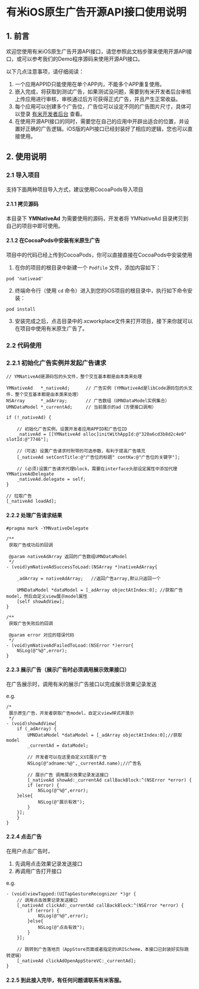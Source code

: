 # 有米iOS原生广告开源API接口使用说明

## 1. 前言

欢迎您使用有米iOS原生广告开源API接口，请您参照此文档步骤来使用开源API接口，或可以参考我们的Demo程序源码来使用开源API接口。

以下几点注意事项，请仔细阅读：

1. 一个应用APPID只能使用在单个APP内，不能多个APP重复使用。
2. 嵌入完成，将获取到测试广告，如果测试没问题，需要到有米开发者后台审核上传应用进行审核，审核通过后方可获得正式广告，并且产生正常收益。
3. 每个应用可以创建多个广告位，广告位可以设定不同的广告图片尺寸，具体可以登录 [有米开发者后台](http://app.youmi.net) 查看。
4. 在使用开源API接口的同时，需要您在自己的应用中开辟出适合的位置，并设置好正确的广告逻辑。iOS版的API接口已经封装好了相应的逻辑，您也可以直接使用。


## 2. 使用说明

### 2.1 导入项目

支持下面两种项目导入方式，建议使用CocoaPods导入项目

#### 2.1.1 拷贝源码

本目录下 **YMNativeAd** 为需要使用的源码，开发者将 YMNativeAd 目录拷贝到自己的项目中即可使用。

#### 2.1.2 在CocoaPods中安装有米原生广告

项目中的代码已经上传到CocoaPods，你可以直接直接在CocoaPods中安装使用

1. 在你的项目的根目录中新建一个 `Podfile` 文件，添加内容如下：

```
pod 'nativead'
```

2. 终端命令行（使用 `cd` 命令）进入到您的iOS项目的根目录中，执行如下命令安装：

```
pod install
```

3. 安装完成之后，点击目录中的.xcworkplace文件来打开项目，接下来你就可以在项目中使用有米原生广告了。

### 2.2 代码使用

### 2.2.1 初始化广告实例并发起广告请求

```
// YMNativeAd是源码包的头文件，整个交互基本都是由本类来处理

YMNativeAd   *_nativeAd;      // 广告实例 (YMNativeAd是libCode源码包的头文件，整个交互基本都是由本类来处理）
NSArray      *_adArray;       // 广告数组（UMNDataModel实例集合）
UMNDataModel *_currentAd;     // 当前展示的ad（方便接口调用）

if (!_nativeAd) {

    // 初始化广告实例，设置开发者应用APPID和广告位ID
    _nativeAd = [[YMNativeAd alloc]initWithAppId:@"320a6cd3b8d2c4e0" slotId:@"7746"];

    //（可选）设置广告请求时附带的可选参数，有利于提高广告填充
    [_nativeAd setContTitle:@"广告位的标题" contKw:@"广告位的关键字"];

    // (必须)设置广告请求代理block，需要在interface头部设定属性中添加代理 YMNativeAdDelegate
    _nativeAd.delegate = self; 
}

// 拉取广告
[_nativeAd loadAd];
```

#### 2.2.2 处理广告请求结果

```
#pragma mark -YMNvativeDelegate

/**
 获取广告成功后的回调

 @param nativeAdArray 返回的广告数组UMNDataModel
 */
- (void)ymNativeAdSuccessToLoad:(NSArray *)nativeAdArray{
 
    _adArray = nativeAdArray;   //返回广告array,默认只返回一个
    
    UMNDataModel *dataModel = [_adArray objectAtIndex:0]; //获取广告model，然后自定义view展示model属性
    [self showAdView];
}

/**
 获取广告失败后的回调

 @param error 对应的错误代码
 */
- (void)ymNativeAdFailedToLoad:(NSError *)error{
    NSLog(@"%@",error);
} 
```

#### 2.2.3 展示广告（展示广告时必须调用展示效果接口）

在广告展示时，调用有米的展示广告接口以完成展示效果记录发送

e.g.

```
/*
 展示原生广告，开发者获取广告model，自定义view样式并展示
 */
- (void)showAdView{
    if (_adArray) {
        UMNDataModel *dataModel = [_adArray objectAtIndex:0];//获取model
        _currentAd = dataModel;
		
        // 开发者可以在这里自定义UI展示广告
        NSLog(@"adname:%@",_currentAd.name);//广告名

        // 展示广告 调用展示效果记录发送接口
        [_nativeAd showAd:_currentAd callBackBlock:^(NSError *error) {
        if (error) {
            NSLog(@"%@",error);
   	}else{
            NSLog(@"展示有效");
    	}
	}];
    }
}
```

#### 2.2.4 点击广告

在用户点击广告时，

1. 先调用点击效果记录发送接口
2. 再调用广告打开接口

e.g.

```
- (void)viewTapped:(UITapGestureRecognizer *)gr {
    // 调用点击效果记录发送接口
    [_nativeAd clickAd:_currentAd callBackBlock:^(NSError *error) {
        if (error) {
            NSLog(@"%@",error);
        }else{
            NSLog(@"点击有效");
        }
    }];

    // 跳转到广告落地页（AppStore页面或者指定的URIScheme，本接口已封装好实际跳转逻辑）
    [_nativeAd clickAdOpenAppStoreVC:_currentAd];
}
```

#### 2.2.5 到此接入完毕，有任何问题请联系有米客服。

